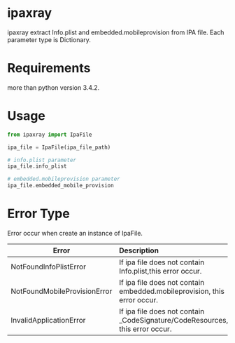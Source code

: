 # ipaxray
ipaxray extract Info.plist and embedded.mobileprovision from IPA file. Each parameter type is Dictionary.

# Requirements
more than python version 3.4.2.

# Usage

```python
from ipaxray import IpaFile

ipa_file = IpaFile(ipa_file_path)

# info.plist parameter
ipa_file.info_plist

# embedded.mobileprovision parameter
ipa_file.embedded_mobile_provision
```


# Error Type
Error occur when create an instance of IpaFile.

| Error | Description |
|-------|:------------|
| NotFoundInfoPlistError | If ipa file does not contain Info.plist,this error occur. |
| NotFoundMobileProvisionError | If ipa file does not contain embedded.mobileprovision, this error occur. |
| InvalidApplicationError | If ipa file does not contain _CodeSignature/CodeResources, this error occur. |
